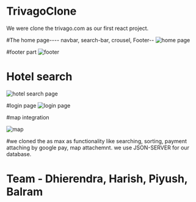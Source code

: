 # TrivagoClone
We were clone the trivago.com as our first react project. 

#The home page----
navbar, search-bar, crousel, Footer--
![home page](https://user-images.githubusercontent.com/86410279/136550509-dc646037-392e-4bd9-81d0-d5fb2ab91029.PNG)

#footer part
![footer](https://user-images.githubusercontent.com/86410279/136550560-172e722a-9790-42b8-969f-43e68b5ff6cb.PNG)

# Hotel search 
![hotel search page](https://user-images.githubusercontent.com/86410279/136550771-11a22362-2ee6-450c-a79a-a001e20f301d.PNG)

#login page
![login page](https://user-images.githubusercontent.com/86410279/136550814-35e9e8d6-098f-40d2-91dd-7ddfe566a18e.PNG)

#map integration

![map](https://user-images.githubusercontent.com/86410279/136550992-7df66c5a-a658-4f89-a1c5-d9cdd44be2e6.PNG)

#we cloned the as max as functionality like searching, sorting, payment attaching by google pay, map attachemnt. we use JSON-SERVER for our database.

# Team - Dhierendra, Harish, Piyush, Balram
